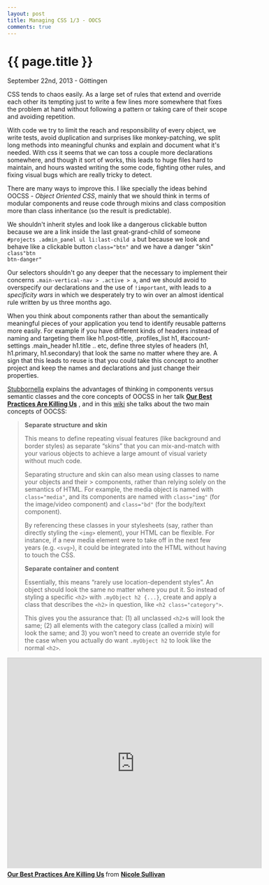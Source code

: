 ```yaml
---
layout: post
title: Managing CSS 1/3 - OOCS
comments: true
---
```


{{ page.title }}
================

<p class="meta">September 22nd, 2013 - Göttingen</p>

CSS tends to chaos easily. As a large set of rules that extend and override each other its tempting just to write a few lines more somewhere that fixes the problem at hand without following a pattern or taking care of their scope and avoiding repetition. 

With code we try to limit the reach and responsibility of every object, we write tests, avoid duplication and surprises like monkey-patching, we split long methods into meaningful chunks and explain and document what it's needed. With css it seems that we can toss a couple more declarations somewhere, and though it sort of works, this leads to huge files hard to maintain, and hours wasted writing the some code, fighting other rules, and fixing visual bugs which are really tricky to detect.

There are many ways to improve this. I like specially the ideas behind OOCSS - _Object Oriented CSS_, mainly that we should think in terms of modular components and reuse code through mixins and class composition more than class inheritance (so the result is predictable).

We shouldn't inherit styles and look like a dangerous clickable button because we are a link inside the last great-grand-child of someone <code>#projects .admin_panel ul li:last-child a</code> but because we look and behave like a clickable button <code>class="btn"</code> and we have a danger "skin" <code>class"btn btn-danger"</code>

Our selectors shouldn't go any deeper that the necessary to implement their concerns <code>.main-vertical-nav > .active > a</code>, and we should avoid to overspecify our declarations and the use of <code>!important</code>, with leads to a _specificity wars_ in which we desperately try to win over an almost identical rule written by us three months ago.

When you think about components rather than about the semantically meaningful pieces of your application you tend to identify reusable patterns more easily. For example if you have different kinds of headers instead of naming and targeting them like h1.post-title, .profiles_list h1, #account-settings .main_header h1.title .. etc, define three styles of headers (h1, h1.primary, h1.secondary) that look the same no matter where they are. A sign that this leads to reuse is that you could take this concept to another project and keep the names and declarations and just change their properties.

<a href="www.stubbornella.org/‎">Stubbornella</a> explains the advantages of thinking in components versus semantic classes and the core concepts of OOCSS in her talk __<a href="http://es.slideshare.net/stubbornella/our-best-practices-are-killing-us" target="_blank">Our Best Practices Are Killing Us</a>__ , and in this <a href="https://github.com/stubbornella/oocss/wiki">wiki</a> she talks about the two main concepts of OOCSS:


> __Separate structure and skin__
> 
> This means to define repeating visual features (like background and border styles) as  separate “skins” that you can mix-and-match with your various objects to achieve a large  amount of visual variety without much code.
> 
> Separating structure and skin can also mean using classes to name your objects and their > components, rather than relying solely on the semantics of HTML. For example, the media  object is named with `class="media"`, and its components are named with `class="img"` (for the image/video component) and `class="bd"` (for the body/text component).
> 
> By referencing these classes in your stylesheets (say, rather than directly styling the `<img>` element), your HTML can be flexible. For instance, if a new media element were to  take off in the next few years (e.g. `<svg>`), it could be integrated into the HTML without  having to touch the CSS.
> 
> __Separate container and content__
> 
> Essentially, this means “rarely use location-dependent styles”. An object should look the  same no matter where you put it. So instead of styling a specific `<h2>` with `.myObject h2 {...}`, create and apply a class that describes the `<h2>` in question, like `<h2 class="category">`.
> 
> This gives you the assurance that: (1) all unclassed `<h2>`s will look the same; (2) all elements with the category class (called a mixin) will look the same; and 3) you won’t need to create an override style for the case when you actually do want `.myObject h2` to look like the normal `<h2>`.


<iframe src="http://www.slideshare.net/slideshow/embed_code/7451831" width="580" height="480" frameborder="0" marginwidth="0" marginheight="0" scrolling="no" style="border:1px solid #CCC;border-width:1px 1px 0;margin-bottom:5px" allowfullscreen webkitallowfullscreen mozallowfullscreen> </iframe> <div style="margin-bottom:5px"> <strong> <a href="https://es.slideshare.net/stubbornella/our-best-practices-are-killing-us" title="Our Best Practices Are Killing Us" target="_blank">Our Best Practices Are Killing Us</a> </strong> from <strong><a href="http://www.slideshare.net/stubbornella" target="_blank">Nicole Sullivan</a></strong> </div>



